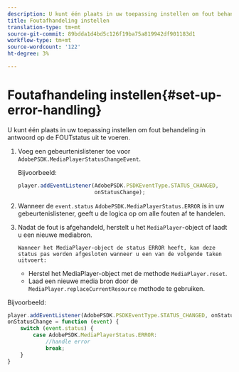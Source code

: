 ```yaml
---
description: U kunt één plaats in uw toepassing instellen om fout behandeling in antwoord op de FOUTstatus uit te voeren.
title: Foutafhandeling instellen
translation-type: tm+mt
source-git-commit: 89bdda1d4bd5c126f19ba75a819942df901183d1
workflow-type: tm+mt
source-wordcount: '122'
ht-degree: 3%

---
```



# Foutafhandeling instellen{#set-up-error-handling}

U kunt één plaats in uw toepassing instellen om fout behandeling in antwoord op de FOUTstatus uit te voeren.

1. Voeg een gebeurtenislistener toe voor `AdobePSDK.MediaPlayerStatusChangeEvent`.

   Bijvoorbeeld:

   ```js
   player.addEventListener(AdobePSDK.PSDKEventType.STATUS_CHANGED, 
                           onStatusChange);
   ```

1. Wanneer de `event.status` `AdobePSDK.MediaPlayerStatus.ERROR` is in uw gebeurtenislistener, geeft u de logica op om alle fouten af te handelen.
1. Nadat de fout is afgehandeld, herstelt u het `MediaPlayer`-object of laadt u een nieuwe mediabron.

       Wanneer het MediaPlayer-object de status ERROR heeft, kan deze status pas worden afgesloten wanneer u een van de volgende taken uitvoert:
   
   * Herstel het MediaPlayer-object met de methode `MediaPlayer.reset`.
   * Laad een nieuwe media bron door de `MediaPlayer.replaceCurrentResource` methode te gebruiken.

<!--<a id="example_342CA5A8CD7C45BD88233C5BDBB17220"></a>-->

Bijvoorbeeld:

```js
player.addEventListener(AdobePSDK.PSDKEventType.STATUS_CHANGED, onStatusChange); 
onStatusChange = function (event) { 
    switch (event.status) { 
        case AdobePSDK.MediaPlayerStatus.ERROR: 
            //handle error 
            break; 
    } 
} 
```

